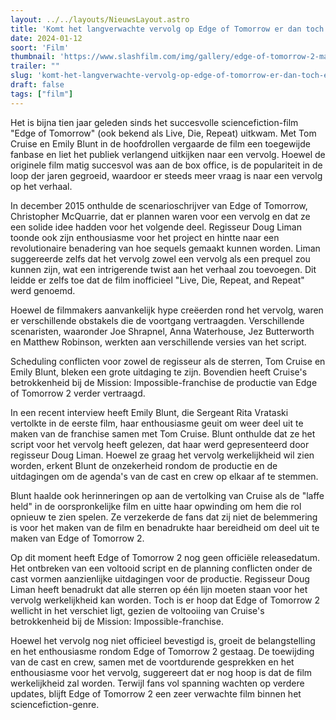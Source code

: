 ```yaml
---
layout: ../../layouts/NieuwsLayout.astro
title: 'Komt het langverwachte vervolg op Edge of Tomorrow er dan toch eindelijk?'
date: 2024-01-12
soort: 'Film'
thumbnail: 'https://www.slashfilm.com/img/gallery/edge-of-tomorrow-2-may-live-die-and-repeat-as-part-of-tom-cruises-new-wb-deal/intro-1704996752.jpg'
trailer: ""
slug: 'komt-het-langverwachte-vervolg-op-edge-of-tomorrow-er-dan-toch-eindelijk'
draft: false
tags: ["film"]
---
```



Het is bijna tien jaar geleden sinds het succesvolle sciencefiction-film "Edge of Tomorrow" (ook bekend als Live, Die, Repeat) uitkwam. Met Tom Cruise en Emily Blunt in de hoofdrollen vergaarde de film een toegewijde fanbase en liet het publiek verlangend uitkijken naar een vervolg. Hoewel de originele film matig succesvol was aan de box office, is de populariteit in de loop der jaren gegroeid, waardoor er steeds meer vraag is naar een vervolg op het verhaal.

In december 2015 onthulde de scenarioschrijver van Edge of Tomorrow, Christopher McQuarrie, dat er plannen waren voor een vervolg en dat ze een solide idee hadden voor het volgende deel. Regisseur Doug Liman toonde ook zijn enthousiasme voor het project en hintte naar een revolutionaire benadering van hoe sequels gemaakt kunnen worden. Liman suggereerde zelfs dat het vervolg zowel een vervolg als een prequel zou kunnen zijn, wat een intrigerende twist aan het verhaal zou toevoegen. Dit leidde er zelfs toe dat de film inofficieel "Live, Die, Repeat, and Repeat" werd genoemd.

Hoewel de filmmakers aanvankelijk hype creëerden rond het vervolg, waren er verschillende obstakels die de voortgang vertraagden. Verschillende scenaristen, waaronder Joe Shrapnel, Anna Waterhouse, Jez Butterworth en Matthew Robinson, werkten aan verschillende versies van het script.

Scheduling conflicten voor zowel de regisseur als de sterren, Tom Cruise en Emily Blunt, bleken een grote uitdaging te zijn. Bovendien heeft Cruise's betrokkenheid bij de Mission: Impossible-franchise de productie van Edge of Tomorrow 2 verder vertraagd.

In een recent interview heeft Emily Blunt, die Sergeant Rita Vrataski vertolkte in de eerste film, haar enthousiasme geuit om weer deel uit te maken van de franchise samen met Tom Cruise. Blunt onthulde dat ze het script voor het vervolg heeft gelezen, dat haar werd gepresenteerd door regisseur Doug Liman. Hoewel ze graag het vervolg werkelijkheid wil zien worden, erkent Blunt de onzekerheid rondom de productie en de uitdagingen om de agenda's van de cast en crew op elkaar af te stemmen.

Blunt haalde ook herinneringen op aan de vertolking van Cruise als de "laffe held" in de oorspronkelijke film en uitte haar opwinding om hem die rol opnieuw te zien spelen. Ze verzekerde de fans dat zij niet de belemmering is voor het maken van de film en benadrukte haar bereidheid om deel uit te maken van Edge of Tomorrow 2.

Op dit moment heeft Edge of Tomorrow 2 nog geen officiële releasedatum. Het ontbreken van een voltooid script en de planning conflicten onder de cast vormen aanzienlijke uitdagingen voor de productie. Regisseur Doug Liman heeft benadrukt dat alle sterren op één lijn moeten staan voor het vervolg werkelijkheid kan worden. Toch is er hoop dat Edge of Tomorrow 2 wellicht in het verschiet ligt, gezien de voltooiing van Cruise's betrokkenheid bij de Mission: Impossible-franchise.

Hoewel het vervolg nog niet officieel bevestigd is, groeit de belangstelling en het enthousiasme rondom Edge of Tomorrow 2 gestaag. De toewijding van de cast en crew, samen met de voortdurende gesprekken en het enthousiasme voor het vervolg, suggereert dat er nog hoop is dat de film werkelijkheid zal worden. Terwijl fans vol spanning wachten op verdere updates, blijft Edge of Tomorrow 2 een zeer verwachte film binnen het sciencefiction-genre.
